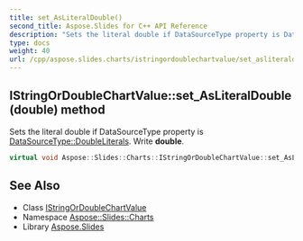 ```yaml
---
title: set_AsLiteralDouble()
second_title: Aspose.Slides for C++ API Reference
description: "Sets the literal double if DataSourceType property is DataSourceType::DoubleLiterals. Write double."
type: docs
weight: 40
url: /cpp/aspose.slides.charts/istringordoublechartvalue/set_asliteraldouble/
---
```

## IStringOrDoubleChartValue::set_AsLiteralDouble(double) method


Sets the literal double if DataSourceType property is [DataSourceType::DoubleLiterals](../../datasourcetype/). Write **double**.

```cpp
virtual void Aspose::Slides::Charts::IStringOrDoubleChartValue::set_AsLiteralDouble(double value)=0
```

## See Also

* Class [IStringOrDoubleChartValue](./)
* Namespace [Aspose::Slides::Charts](../)
* Library [Aspose.Slides](../../)